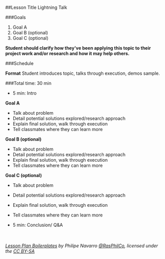 ##Lesson Title Lightning Talk

###Goals
1. Goal A
2. Goal B (optional)
3. Goal C (optional)

**Student should clarify how they've been applying this topic to their project work and/or research and how it may help others.**

###Schedule

**Format** 
Student introduces topic, talks through execution, demos sample.

###Total time: 30 min

+ 5 min: Intro

**Goal A**

+ Talk about problem
+ Detail potential solutions explored/research approach
+ Explain final solution, walk through execution
+ Tell classmates where they can learn more

**Goal B (optional)**

+ Talk about problem
+ Detail potential solutions explored/research approach
+ Explain final solution, walk through execution
+ Tell classmates where they can learn more

**Goal C (optional)**

+ Talk about problem
+ Detail potential solutions explored/research approach
+ Explain final solution, walk through execution
+ Tell classmates where they can learn more

+ 5 min: Conclusion/ Q&A


<br/><br />
*[Lesson Plan Boilerplates](https://github.com/RasPhilCo/lesson-plan-boiler-plates)  by Philipe Navarro [@RasPhilCo](https://github.com/RasPhilCo), licensed under the [CC BY-SA](http://creativecommons.org/licenses/by-sa/4.0/)*